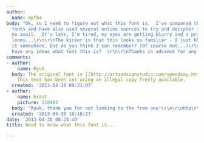 ```yaml
---
author:
  name: mpf64
body: "Ok, so I need to figure out what this font is.  I've compared this to all my
  fonts and have also used several online sources to try and decipher it but all to
  no avail.  It's late, I'm tired, my eyes are getting blurry and a proofing deadline
  looms...\r\n\r\nThe kicker is that this looks so familiar - I just KNOW I've seen
  it somewhere, but do you think I can remember? (Of course not...)\r\n\r\nAnyone
  have any ideas what font this is?  \r\n\r\nThanks in advance for any replies :)[img:sites/default/files/old-images/SampleText_6744.jpg]"
comments:
- author:
    name: Ryuk
  body: The original font is [[http://artandsignstudio.com/speedway.html|Speedway]].
    This text has been set using an illegal copy freely available.
  created: '2013-04-30 09:21:07'
- author:
    name: hrant
    picture: 110403
  body: "Ryuk, thank you for not linking to the free one!\r\n\r\nhhp\r\n"
  created: '2013-04-30 18:18:27'
date: '2013-04-30 08:24:49'
title: Need to know what this font is...

---
```

